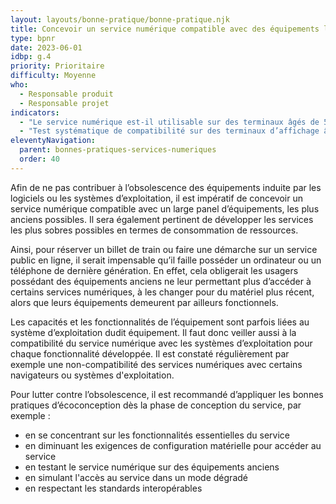 ```yaml
---
layout: layouts/bonne-pratique/bonne-pratique.njk
title: Concevoir un service numérique compatible avec des équipements les plus anciens possibles
type: bpnr
date: 2023-06-01
idbp: g.4
priority: Prioritaire
difficulty: Moyenne
who:
  - Responsable produit
  - Responsable projet
indicators:
  - "Le service numérique est-il utilisable sur des terminaux âgés de 5 ans ou plus ? oui / non"
  - "Test systématique de compatibilité sur des terminaux d’affichage âgés de 5 ans et plus ? oui / non"
eleventyNavigation:
  parent: bonnes-pratiques-services-numeriques
  order: 40
---
```


Afin de ne pas contribuer à l’obsolescence des équipements induite par les logiciels ou les systèmes d’exploitation, il est impératif de concevoir un service numérique compatible avec un large panel d’équipements, les plus anciens possibles. Il sera également pertinent de développer les services les plus sobres possibles en termes de consommation de ressources.

Ainsi, pour réserver un billet de train ou faire une démarche sur un service public en ligne, il serait impensable qu’il faille posséder un ordinateur ou un téléphone de dernière génération. En effet, cela obligerait les usagers possédant des équipements anciens ne leur permettant plus d’accéder à certains services numériques, à les changer pour du matériel plus récent, alors que leurs équipements demeurent par ailleurs fonctionnels. 

Les capacités et les fonctionnalités de l’équipement sont parfois liées au système d’exploitation dudit équipement. Il faut donc veiller aussi à la compatibilité du service numérique avec les systèmes d’exploitation pour chaque fonctionnalité développée. Il est constaté régulièrement par exemple une non-compatibilité des services numériques avec certains navigateurs ou systèmes d'exploitation.

Pour lutter contre l’obsolescence, il est recommandé d’appliquer les bonnes pratiques d’écoconception dès la phase de conception du service, par exemple : 
*	en se concentrant sur les fonctionnalités essentielles du service
*	en diminuant les exigences de configuration matérielle pour accéder au service
*	en testant le service numérique sur des équipements anciens
*	en simulant l'accès au service dans un mode dégradé
*	en respectant les standards interopérables
